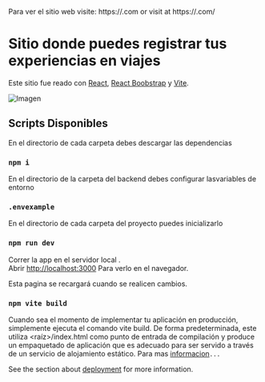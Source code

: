 Para ver el sitio web visite: https://.com 
or visit at https://.com/

# Sitio donde puedes registrar tus experiencias en viajes

Este sitio fue reado con [React](https://es.react.dev/), [React Boobstrap](https://react-bootstrap.netlify.app/) y [Vite](https://vitejs.dev/).

![Imagen](https://photos.google.com/u/1/photo/AF1QipNBy3Hu_jZDmnsRBwMucDqkPKwpG9LV1WA5N817)



## Scripts Disponibles

En el directorio de cada carpeta debes descargar las dependencias

### `npm i`

En el directorio de la carpeta del backend debes configurar lasvariables de entorno 

### `.envexample`

En el directorio de cada carpeta del proyecto puedes inicializarlo 

### `npm run dev`

Correr la app en el servidor local .\
Abrir [http://localhost:3000](http://localhost:3000) Para verlo en el navegador.

Esta pagina se recargará cuando se realicen cambios.

### `npm vite build`

Cuando sea el momento de implementar tu aplicación en producción, simplemente ejecuta el comando vite build. De forma predeterminada, este utiliza <raíz>/index.html como punto de entrada de compilación y produce un empaquetado de aplicación que es adecuado para ser servido a través de un servicio de alojamiento estático. Para mas [informacion](https://vitejs.dev/)`...`

See the section about [deployment](https://facebook.github.io/create-react-app/docs/deployment) for more information.


## 

